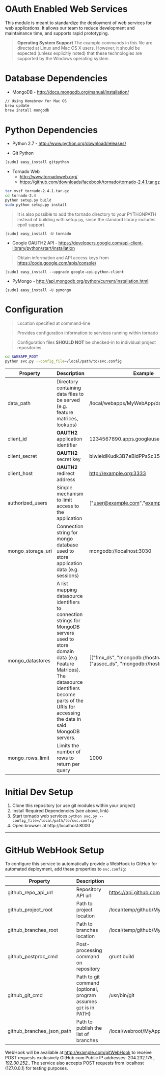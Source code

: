 OAuth Enabled Web Services
================

This module is meant to standardize the deployment of web services for web applications.  It allows our team to reduce development and maintainance time, and supports rapid prototyping.

> **Operating System Support**
> The example commands in this file are directed at Linux and Mac OS X users.  However, it should be expected (unless
> explicitly noted) that these technologies are supported by the Windows operating system.

# Database Dependencies #
* MongoDB - http://docs.mongodb.org/manual/installation/

```bash
// Using Homebrew for Mac OS
brew update
brew install mongodb
```

# Python Dependencies #
* Python 2.7 - http://www.python.org/download/releases/

* Git Python
```bash
[sudo] easy_install gitpython
```

* Tornado Web
  * http://www.tornadoweb.org/
  * https://github.com/downloads/facebook/tornado/tornado-2.4.1.tar.gz

```bash
tar xvzf tornado-2.4.1.tar.gz
cd tornado-2.4
python setup.py build
sudo python setup.py install
```

> It is also possible to add the tornado directory to your PYTHONPATH instead of building with setup.py,
> since the standard library includes epoll support.

```
[sudo] easy_install -U tornado
```

* Google OAUTH2 API - https://developers.google.com/api-client-library/python/start/installation

> Obtain information and API access keys from https://code.google.com/apis/console/

```
[sudo] easy_install --upgrade google-api-python-client
```

* PyMongo - http://api.mongodb.org/python/current/installation.html

```
[sudo] easy_install -U pymongo
```
# Configuration #
> Location specified at command-line

> Provides configuration information to services running within tornado

> Configuration files **SHOULD NOT** be checked-in to individual project repositories.

```bash
cd $WEBAPP_ROOT
python svc.py --config_file=/local/path/to/svc.config
```

| Property | Description | Example |
| --- | --- | --- |
| data_path | Directory containing data files to be served (e.g. feature matrices, lookups) | /local/webapps/MyWebApp/data |
| client_id | **OAUTH2** application identifier | 1234567890.apps.googleusercontent.com |
| client_secret | **OAUTH2** secret key | blwleldIKudk3B7eBldPPsSc15b8 |
| client_host | **OAUTH2** redirect address | http://example.org:3333 |
| authorized_users | Simple mechanism to limit access to the application | ["user@example.com","example@gmail.com"]
| mongo_storage_uri | Connection string for mongo database used to store application data (e.g. sessions) | mongodb://localhost:3030 |
| mongo_datastores | A list mapping datasource identifiers to connection strings for MongoDB servers used to store domain data (e.g. Feature Matrices). The datasource identifiers become parts of the URIs for accessing the data in said MongoDB servers. | [("fmx_ds", "mongodb://hostname:3030"),("assoc_ds", "mongodb://hostname:3040")] |
| mongo_rows_limit | Limits the number of rows to return per query | 1000 |

# Initial Dev Setup #
1. Clone this repository (or use git modules within your project)
2. Install Required Dependencies (see above, link)
3. Start tornado web services ```python svc.py --config_file=/local/path/to/svc.config```
4. Open browser at http://localhost:8000

----

# GitHub WebHook Setup #
To configure this service to automatically provide a WebHook to GitHub for automated deployment, add these properties to `svc.config`:

| Property | Description | Example |
| --- | --- | --- |
| github_repo_api_url | Repository API url | https://api.github.com/repos/cancerregulome/OAuthWebServices |
| github_project_root | Path to project location | /local/temp/github/MyApp/tip |
| github_branches_root | Path to branches location | /local/temp/github/MyApp/branches |
| github_postproc_cmd | Post-processing command on repository | grunt build |
| github_git_cmd | Path to git command (optional, program assumes `git` is in PATH) | /usr/bin/git |
| github_branches_json_path | Path to publish the list of branches | /local/webroot/MyApp/branches |

WebHook will be available at http://example.com/gitWebHook to receive POST requests exclusively GitHub.com Public IP addresses: 204.232.175.*, 192.30.252.*.
The service also accepts POST requests from localhost (127.0.0.1) for testing purposes.

